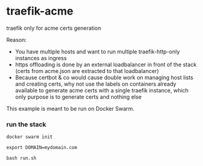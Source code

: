 # traefik-acme
traefik only for acme certs generation

Reason: 

- You have multiple hosts and want to run multiple traefik-http-only instances as ingress
- https offloading is done by an external loadbalancer in front of the stack (certs from acme.json are extracted to that loadbalancer)
- Because certbot & co would cause double work on managing host lists and creating certs, why not use the labels on containers already available to generate acme certs with a single traefik instance, which only purpose is to generate certs and nothing else

This example is meant to be run on Docker Swarm.

### run the stack

```
docker swarm init

export DOMAIN=mydomain.com

bash run.sh
```
